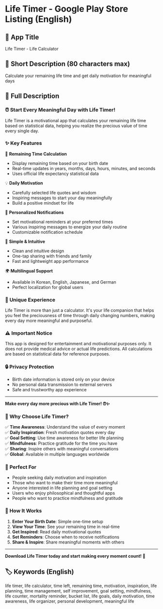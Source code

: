 # Life Timer - Google Play Store Listing (English)

## 📱 **App Title**
Life Timer - Life Calculator

## 📝 **Short Description** (80 characters max)
Calculate your remaining life time and get daily motivation for meaningful days

## 📖 **Full Description**

### ⏰ **Start Every Meaningful Day with Life Timer!**

Life Timer is a motivational app that calculates your remaining life time based on statistical data, helping you realize the precious value of time every single day.

### ✨ **Key Features**

🎯 **Remaining Time Calculation**
- Display remaining time based on your birth date
- Real-time updates in years, months, days, hours, minutes, and seconds
- Uses official life expectancy statistical data

💡 **Daily Motivation**
- Carefully selected life quotes and wisdom
- Inspiring messages to start your day meaningfully
- Build a positive mindset for life

🔔 **Personalized Notifications**
- Set motivational reminders at your preferred times
- Various inspiring messages to energize your daily routine
- Customizable notification schedule

📱 **Simple & Intuitive**
- Clean and intuitive design
- One-tap sharing with friends and family
- Fast and lightweight app performance

🌍 **Multilingual Support**
- Available in Korean, English, Japanese, and German
- Perfect localization for global users

### 🎨 **Unique Experience**

Life Timer is more than just a calculator. It's your life companion that helps you feel the preciousness of time through daily changing numbers, making every day more meaningful and purposeful.

### ⚠️ **Important Notice**

This app is designed for entertainment and motivational purposes only. It does not provide medical advice or actual life predictions. All calculations are based on statistical data for reference purposes.

### 🔒 **Privacy Protection**

- Birth date information is stored only on your device
- No personal data transmission to external servers
- Safe and trustworthy app experience

---

**Make every day more precious with Life Timer! ⏰✨**

### 🌟 **Why Choose Life Timer?**

✅ **Time Awareness**: Understand the value of every moment  
✅ **Daily Inspiration**: Fresh motivation quotes every day  
✅ **Goal Setting**: Use time awareness for better life planning  
✅ **Mindfulness**: Practice gratitude for the time you have  
✅ **Sharing**: Inspire others with meaningful conversations  
✅ **Global**: Available in multiple languages worldwide  

### 🎯 **Perfect For**

- People seeking daily motivation and inspiration
- Those who want to make their time more meaningful
- Anyone interested in life planning and goal setting
- Users who enjoy philosophical and thoughtful apps
- People who want to practice mindfulness and gratitude

### 📱 **How It Works**

1. **Enter Your Birth Date**: Simple one-time setup
2. **View Your Time**: See your remaining time in real-time
3. **Get Inspired**: Read daily motivational quotes
4. **Set Reminders**: Choose when to receive notifications
5. **Share & Inspire**: Share meaningful moments with others

---

**Download Life Timer today and start making every moment count! 🚀**

## 🏷️ **Keywords (English)**
life timer, life calculator, time left, remaining time, motivation, inspiration, life planning, time management, self improvement, goal setting, mindfulness, life counter, mortality reminder, bucket list, life goals, daily motivation, time awareness, life organizer, personal development, meaningful life 